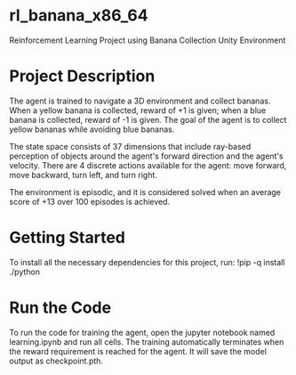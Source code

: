 # rl_banana_x86_64
Reinforcement Learning Project using Banana Collection Unity Environment

# Project Description
The agent is trained to navigate a 3D environment and collect bananas. When a yellow banana is collected, reward of +1 is given; when a blue banana is collected, reward of -1 is given. The goal of the agent is to collect yellow bananas while avoiding blue bananas.

The state space consists of 37 dimensions that include ray-based perception of objects around the agent's forward direction and the agent's velocity. There are 4 discrete actions available for the agent: move forward, move backward, turn left, and turn right.

The environment is episodic, and it is considered solved when an average score of +13 over 100 episodes is achieved.

# Getting Started
To install all the necessary dependencies for this project, run: !pip -q install ./python

# Run the Code
To run the code for training the agent, open the jupyter notebook named learning.ipynb and run all cells. The training automatically terminates when the reward requirement is reached for the agent. It will save the model output as checkpoint.pth.
